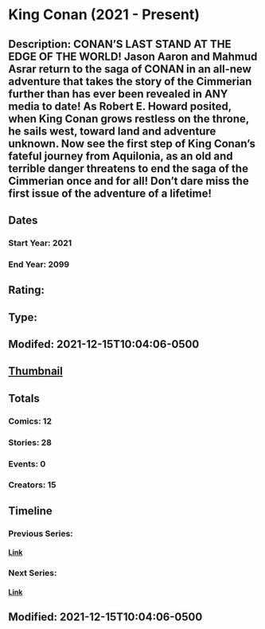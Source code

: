 # King Conan (2021 - Present)
## Description: CONAN’S LAST STAND AT THE EDGE OF THE WORLD! Jason Aaron and Mahmud Asrar return to the saga of CONAN in an all-new adventure that takes the story of the Cimmerian further than has ever been revealed in ANY media to date! As Robert E. Howard posited, when King Conan grows restless on the throne, he sails west, toward land and adventure unknown. Now see the first step of King Conan’s fateful journey from Aquilonia, as an old and terrible danger threatens to end the saga of the Cimmerian once and for all! Don’t dare miss the first issue of the adventure of a lifetime! 
## Dates
### Start Year: 2021
### End Year: 2099
## Rating: 
## Type: 
## Modifed: 2021-12-15T10:04:06-0500
## [Thumbnail](http://i.annihil.us/u/prod/marvel/i/mg/5/d0/61ba03d93158a.jpg)
## Totals
### Comics: 12
### Stories: 28
### Events: 0
### Creators: 15
## Timeline
### Previous Series: 
#### [Link]()
### Next Series: 
#### [Link]()
## Modified: 2021-12-15T10:04:06-0500